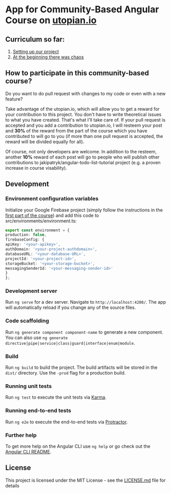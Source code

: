 # App for Community-Based Angular Course on [utopian.io](https://utopian.io/)

## Curriculum so far:
1. [Setting up our project](https://utopian.io/utopian-io/@jakipatryk/community-based-angular-course-from-scratch-setting-up-our-project)
2. [At the beginning there was chaos](https://utopian.io/utopian-io/@jakipatryk/cbac-2-at-the-beginning-there-was-chaos)

## How to participate in this community-based course?

Do you want to do pull request with changes to my code or even with a new feature? 

Take advantage of the utopian.io, which will allow you to get a reward for your contribution to this project. You don't have to write theoretical issues to what you have created. That's what I'll take care of. If your pull request is accepted and you add a contribution to utopian.io, I will resteem your post and **30%** of the reward from the part of the course which you have contributed to will go to you (if more than one pull request is accepted, the reward will be divided equally for all).

Of course, not only developers are welcome. In addition to the resteem, another **10%** reward of each post will go to people who will publish other contributions to jakipatryk/angular-todo-list-tutorial project (e.g. a proven increase in course visability).

## Development

### Environment configuration variables

Initialize your Google Firebase project (simply follow the instructions in the [first part of the course](https://utopian.io/utopian-io/@jakipatryk/community-based-angular-course-from-scratch-setting-up-our-project)) and add this code to src/environments/environment.ts:
```typescript
export const environment = {
production: false,
firebaseConfig: {
apiKey: '<your-apikey>',
authDomain: '<your-project-authdomain>',
databaseURL: '<your-database-URL>',
projectId: '<your-project-id>',
storageBucket: '<your-storage-bucket>',
messagingSenderId: '<your-messaging-sender-id>'
}
};
```

### Development server

Run `ng serve` for a dev server. Navigate to `http://localhost:4200/`. The app will automatically reload if you change any of the source files.

### Code scaffolding

Run `ng generate component component-name` to generate a new component. You can also use `ng generate directive|pipe|service|class|guard|interface|enum|module`.

### Build

Run `ng build` to build the project. The build artifacts will be stored in the `dist/` directory. Use the `-prod` flag for a production build.

### Running unit tests

Run `ng test` to execute the unit tests via [Karma](https://karma-runner.github.io).

### Running end-to-end tests

Run `ng e2e` to execute the end-to-end tests via [Protractor](http://www.protractortest.org/).

### Further help

To get more help on the Angular CLI use `ng help` or go check out the [Angular CLI README](https://github.com/angular/angular-cli/blob/master/README.md).

## License

This project is licensed under the MIT License - see the [LICENSE.md](LICENSE.md) file for details
